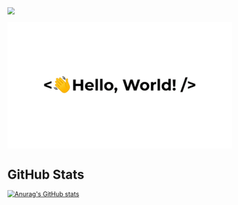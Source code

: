 
<img src="file:///home/chronos/u-7a225339f807a56fa68c670684aadeb04503b9fe/MyFiles/Downloads/Cat%20think.jpg?raw=true" width="80">


![HI THERE👋](https://github.com/cutebear0123/cutebear0123/blob/main/hello%20world.gif?raw=true "Hi there ")


# GitHub Stats

[![Anurag's GitHub stats](https://github-readme-stats.vercel.app/api?username=CuteQQQ)](https://github.com/CuteQQQ)
